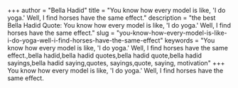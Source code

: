 +++
author = "Bella Hadid"
title = "You know how every model is like, 'I do yoga.' Well, I find horses have the same effect."
description = "the best Bella Hadid Quote: You know how every model is like, 'I do yoga.' Well, I find horses have the same effect."
slug = "you-know-how-every-model-is-like-i-do-yoga-well-i-find-horses-have-the-same-effect"
keywords = "You know how every model is like, 'I do yoga.' Well, I find horses have the same effect.,bella hadid,bella hadid quotes,bella hadid quote,bella hadid sayings,bella hadid saying,quotes, sayings,quote, saying, motivation"
+++
You know how every model is like, 'I do yoga.' Well, I find horses have the same effect.
